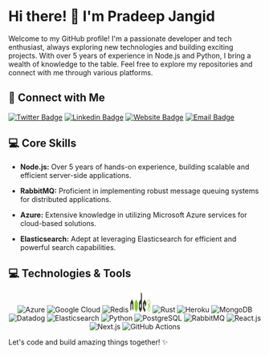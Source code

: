 # Hi there! 👋 I'm Pradeep Jangid

Welcome to my GitHub profile! I'm a passionate developer and tech enthusiast, always exploring new technologies and building exciting projects. With over 5 years of experience in Node.js and Python, I bring a wealth of knowledge to the table. Feel free to explore my repositories and connect with me through various platforms.

## 🚀 Connect with Me

[![Twitter Badge](https://img.shields.io/badge/-prdpjngd-1769FF?style=flat&logo=twitter&logoColor=white)](https://www.twitter.net/prdpjngd)
[![Linkedin Badge](https://img.shields.io/badge/-pradeepjangid15-0077B5?style=flat&logo=Linkedin)](https://linkedin.com/in/pradeepjangid15)
[![Website Badge](https://img.shields.io/badge/-insidethehack-3423A6?style=flat&logo=Google-Chrome&logoColor=white)](https://www.insidethehack.com)
[![Email Badge](https://img.shields.io/badge/-prdpjngd-D14836?style=flat&logo=Gmail&logoColor=white)](mailto:pradeepjangid@pm.me)


## 💻 Core Skills

- **Node.js:** Over 5 years of hands-on experience, building scalable and efficient server-side applications.
  
- **RabbitMQ:** Proficient in implementing robust message queuing systems for distributed applications.
  
- **Azure:** Extensive knowledge in utilizing Microsoft Azure services for cloud-based solutions.

- **Elasticsearch:** Adept at leveraging Elasticsearch for efficient and powerful search capabilities.

## 💻 Technologies & Tools

<p align="center">
  <img src="https://www.vectorlogo.zone/logos/microsoft_azure/microsoft_azure-icon.svg" alt="Azure" width="40" height="40"/> 
  <img src="https://www.vectorlogo.zone/logos/google_cloud/google_cloud-icon.svg" alt="Google Cloud" width="40" height="40"/> 
  <img src="https://www.vectorlogo.zone/logos/redis/redis-icon.svg" alt="Redis" width="40" height="40"/> 
  <img src="https://raw.githubusercontent.com/gilbarbara/logos/master/logos/nodejs.svg" alt="Node-Js" width="40" height="40"/> 
  <img src="https://www.vectorlogo.zone/logos/rust-lang/rust-lang-icon.svg" alt="Rust" width="40" height="40"/>
  <img src="https://raw.githubusercontent.com/gilbarbara/logos/master/logos/heroku.svg" alt="Heroku" width="40" height="40"/>
  <img src="https://www.vectorlogo.zone/logos/mongodb/mongodb-icon.svg" alt="MongoDB" width="40" height="40"/> 
  <img src="https://www.vectorlogo.zone/logos/datadoghq/datadoghq-icon.svg" alt="Datadog" width="40" height="40"/> 
  <img src="https://www.vectorlogo.zone/logos/elastic/elastic-icon.svg" alt="Elasticsearch" width="40" height="40"/> 
  <img src="https://www.vectorlogo.zone/logos/python/python-icon.svg" alt="Python" width="40" height="40"/> 
  <img src="https://www.vectorlogo.zone/logos/postgresql/postgresql-icon.svg" alt="PostgreSQL" width="40" height="40"/> 
  <img src="https://www.vectorlogo.zone/logos/rabbitmq/rabbitmq-icon.svg" alt="RabbitMQ" width="40" height="40"/> 
  <img src="https://www.vectorlogo.zone/logos/reactjs/reactjs-icon.svg" alt="React.js" width="40" height="40"/> 
  <img src="https://www.vectorlogo.zone/logos/nextjs/nextjs-icon.svg" alt="Next.js" width="40" height="40"/> 
  <img src="https://www.vectorlogo.zone/logos/github/github-icon.svg" alt="GitHub Actions" width="40" height="40"/> 
</p>

Let's code and build amazing things together! ✨
